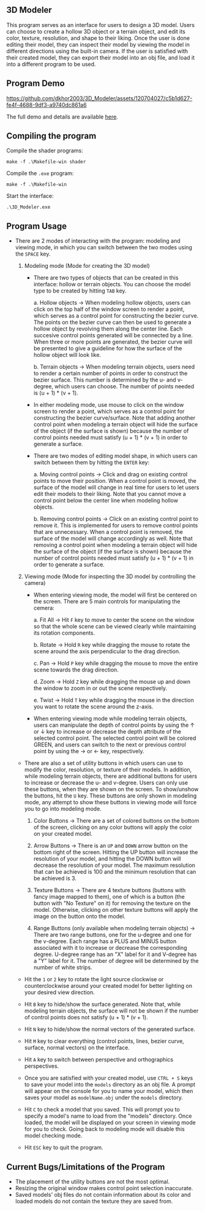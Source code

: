 ## 3D Modeler
This program serves as an interface for users to design a 3D model. Users can choose to create a hollow 3D object or a terrain object, and edit its color, texture, resolution, and shape to their liking. Once the user is done editing their model, they can inspect their model by viewing the model in different directions using the built-in camera. If the user is satisfied with their created model, they can export their model into an obj file, and load it into a different program to be used. 

## Program Demo
https://github.com/dkhor2003/3D_Modeler/assets/120704027/c5b1d627-fe4f-4688-9df3-a9740dc861a6 

The full demo and details are available [here](https://www.youtube.com/watch?v=WUpp72sRBaQ).

## Compiling the program

Compile the shader programs:

    make -f .\Makefile-win shader

Compile the `.exe` program:

    make -f .\Makefile-win

Start the interface:

    .\3D_Modeler.exe

## Program Usage
- There are 2 modes of interacting with the program: modeling and viewing mode, in which you can switch between the two modes using the `SPACE` key. 

    1. Modeling mode (Mode for creating the 3D model)
            
        - There are two types of objects that can be created in this interface: hollow or terrain objects. You can choose the model type to be created by hitting `TAB` key. 
            
            a. Hollow objects
                -> When modeling hollow objects, users can click on the top half of the window screen to render a point, which serves as a control point for constructing the bezier curve. The points on the bezier curve can then be used to generate a hollow object by revolving them along the center line. Each succesive control points generated will be connected by a line. When three or more points are generated, the bezier curve will be presented to give a guideline for how the surface of the hollow object will look like.
            
            b. Terrain objects
                -> When modeling terrain objects, users need to render a certain number of points in order to construct the bezier surface. This number is determined by the u- and v-degree, which users can choose. The number of points needed is (u + 1) * (v + 1). 

        - In either modeling mode, use mouse to click on the window screen to render a point, which serves as a control point for constructing the bezier curve/surface. Note that adding another control point when modeling a terrain object will hide the surface of the object (if the surface is shown) because the number of control points needed must satisfy (u + 1) * (v + 1) in order to generate a surface. 
        
        - There are two modes of editing model shape, in which users can switch between them by hitting the `ENTER` key:
            
            a. Moving control points
                -> Click and drag on existing control points to move their position. When a control point is moved, the surface of the model will change in real time for users to let users edit their models to their liking. Note that you cannot move a control point below the center line when modeling hollow objects. 
            
            b. Removing control points
                -> Click on an existing control point to remove it. This is implemented for users to remove control points that are unnecessary. When a control point is removed, the surface of the model will change accordingly as well. Note that removing a control point when modeling a terrain object will hide the surface of the object (if the surface is shown) because the number of control points needed must satisfy (u + 1) * (v + 1) in order to generate a surface. 

    2. Viewing mode (Mode for inspecting the 3D model by controlling the camera)
        
        - When entering viewing mode, the model will first be centered on the screen. There are 5 main controls for manipulating the cemera:
            
            a. Fit All
                -> Hit `F` key to move to center the scene on the window so that the whole scene can be viewed clearly while maintaining its rotation components. 
        
            b. Rotate
                -> Hold `R` key while dragging the mouse to rotate the scene around the axis perpendicular to the drag direction. 

            c. Pan
                -> Hold `P` key while dragging the mouse to move the entire scene towards the drag direction. 

            d. Zoom
                -> Hold `Z` key while dragging the mouse up and down the window to zoom in or out the scene respectively. 

            e. Twist
                -> Hold `T` key while dragging the mouse in the direction you want to rotate the scene around the z-axis. 

        - When entering viewing mode while modeling terrain objects, users can manipulate the depth of control points by using the &uarr; or &darr; key to increase or decrease the depth attribute of the selected control point. The selected control point will be colored GREEN, and users can switch to the next or previous control point by using the &rarr; or &larr; key, respectively.  

    - There are also a set of utility buttons in which users can use to modify the color, resolution, or texture of their models. In addition, while modeling terrain objects, there are additional buttons for users to increase or decrease the u- and v-degree. Users can only use these buttons, when they are shown on the screen. To show/unshow the buttons, hit the `U` key. These buttons are only shown in modeling mode, any attempt to show these buttons in viewing mode will force you to go into modeling mode. 
        
        1. Color Buttons
            -> There are a set of colored buttons on the bottom of the screen, clicking on any color buttons will apply the color on your created model. 

        2. Arrow Buttons
            -> There is an `UP` and `DOWN` arrow button on the bottom right of the screen. Hitting the UP button will increase the resolution of your model, and hitting the DOWN button will decrease the resolution of your model. The maximum resolution that can be achieved is 100 and the minimum resolution that can be achieved is 3. 

        3. Texture Buttons
            -> There are 4 texture buttons (buttons with fancy image mapped to them), one of which is a button (the button with "No Texture" on it) for removing the texture on the model. Otherwise, clicking on other texture buttons will apply the image on the button onto the model. 

        4. Range Buttons (only available when modeling terrain objects)
            -> There are two range buttons, one for the u-degree and one for the v-degree. Each range has a PLUS and MINUS button associated with it to increase or decrease the corresponding degree. U-degree range has an "X" label for it and V-degree has a "Y" label for it. The number of degree will be determined by the number of white strips. 

    - Hit the `1` or `2` key to rotate the light source clockwise or counterclockwise around your created model for better lighting on your desired view direction. 
    
    - Hit `B` key to hide/show the surface generated. Note that, while modeling terrain objects, the surface will not be shown if the number of control points does not satisfy (u + 1) * (v + 1). 
    
    - Hit `N` key to hide/show the normal vectors of the generated surface. 
    
    - Hit `M` key to clear everything (control points, lines, bezier curve, surface, normal vectors) on the interface. 
    
    - Hit `A` key to switch between perspective and orthographics perspectives. 
    
    - Once you are satisfied with your created model, use `CTRL + S` keys to save your model into the `models` directory as an obj file. A prompt will appear on the console for you to name your model, which then saves your model as `modelName.obj` under the `models` directory. 
    
    - Hit `C` to check a model that you saved. This will prompt you to specify a model's name to load from the "models" directory. Once loaded, the model will be displayed on your screen in viewing mode for you to check. Going back to modeling mode will disable this model checking mode. 
    
    - Hit `ESC` key to quit the program.

## Current Bugs/Limitations of the Program 
- The placement of the utility buttons are not the most optimal. 
- Resizing the original window makes control point selection inaccurate. 
- Saved models' obj files do not contain information about its color and loaded models do not contain the texture they are saved from. 

